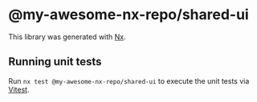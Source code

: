 # @my-awesome-nx-repo/shared-ui

This library was generated with [Nx](https://nx.dev).

## Running unit tests

Run `nx test @my-awesome-nx-repo/shared-ui` to execute the unit tests via [Vitest](https://vitest.dev/).

